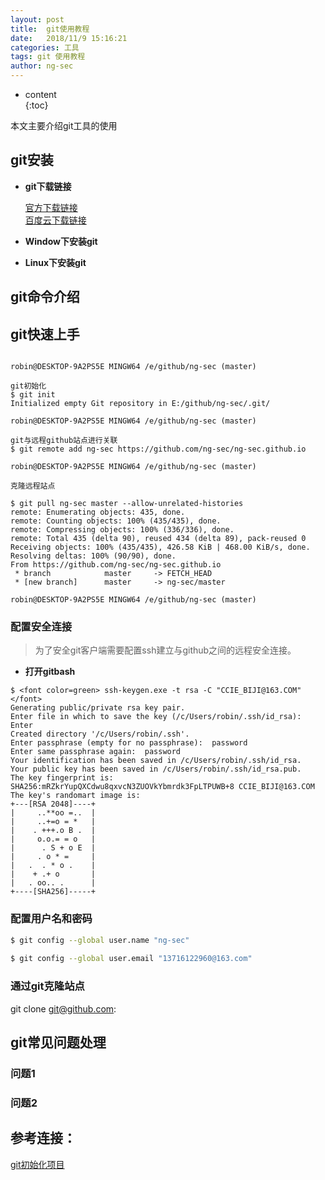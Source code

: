 ```yaml
---
layout: post  
title:  git使用教程  
date:   2018/11/9 15:16:21   
categories: 工具
tags: git 使用教程
author: ng-sec  
---
```



* content  
{:toc}

本文主要介绍git工具的使用

## git安装
* **git下载链接**
	
	[官方下载链接](https://git-scm.com/downloads)  
	[百度云下载链接](https://git-scm.com/downloads)

* **Window下安装git**
	
    
* **Linux下安装git**

 
## git命令介绍


## git快速上手



``` shell

robin@DESKTOP-9A2PS5E MINGW64 /e/github/ng-sec (master)

git初始化
$ git init    
Initialized empty Git repository in E:/github/ng-sec/.git/

robin@DESKTOP-9A2PS5E MINGW64 /e/github/ng-sec (master)

git与远程github站点进行关联
$ git remote add ng-sec https://github.com/ng-sec/ng-sec.github.io

robin@DESKTOP-9A2PS5E MINGW64 /e/github/ng-sec (master)

克隆远程站点

$ git pull ng-sec master --allow-unrelated-histories
remote: Enumerating objects: 435, done.
remote: Counting objects: 100% (435/435), done.
remote: Compressing objects: 100% (336/336), done.
remote: Total 435 (delta 90), reused 434 (delta 89), pack-reused 0
Receiving objects: 100% (435/435), 426.58 KiB | 468.00 KiB/s, done.
Resolving deltas: 100% (90/90), done.
From https://github.com/ng-sec/ng-sec.github.io
 * branch            master     -> FETCH_HEAD
 * [new branch]      master     -> ng-sec/master

robin@DESKTOP-9A2PS5E MINGW64 /e/github/ng-sec (master)

```



### 配置安全连接
> 为了安全git客户端需要配置ssh建立与github之间的远程安全连接。

 * **打开gitbash**  
    
``` shell
$ <font color=green> ssh-keygen.exe -t rsa -C "CCIE_BIJI@163.COM"   </font>
Generating public/private rsa key pair.  
Enter file in which to save the key (/c/Users/robin/.ssh/id_rsa): Enter
Created directory '/c/Users/robin/.ssh'.  
Enter passphrase (empty for no passphrase):  password
Enter same passphrase again:  password
Your identification has been saved in /c/Users/robin/.ssh/id_rsa.  
Your public key has been saved in /c/Users/robin/.ssh/id_rsa.pub.  
The key fingerprint is:
SHA256:mRZkrYupQXCdwu8qxvcN3ZUOVkYbmrdk3FpLTPUWB+8 CCIE_BIJI@163.COM  
The key's randomart image is:  
+---[RSA 2048]----+  
|     ..**oo =..  |  
|     ..+=o = *   |  
|    . +++.o B .  |  
|     o.o.= = o   |
|      . S + o E  |  
|     . o * =     |  
|   .  . * o .    |  
|    + .+ o       |  
|   . oo.. .      |  
+----[SHA256]-----+  

```
### 配置用户名和密码

``` bash
$ git config --global user.name "ng-sec"  
 
$ git config --global user.email "13716122960@163.com"  
```




### 通过git克隆站点


git clone git@github.com:


## git常见问题处理

### 问题1

### 问题2

## 参考连接：

 [git初始化项目](https://www.jianshu.com/p/f815258bcbcf "简书git初始化项目")